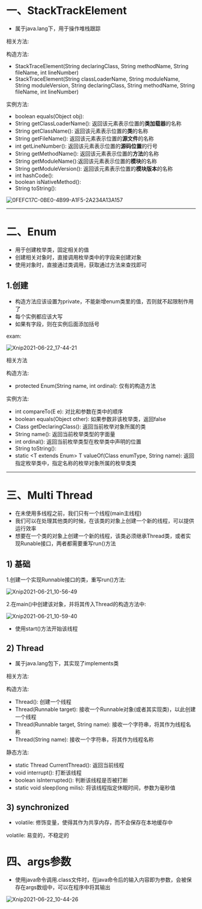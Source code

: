 # 一、StackTrackElement

- 属于java.lang下，用于操作堆栈跟踪







相关方法:



构造方法:

- StackTraceElement(String declaringClass, String methodName, String fileName, int lineNumber)	
- StackTraceElement(String classLoaderName, String moduleName, String moduleVersion, String declaringClass, String methodName, String fileName, int lineNumber)



实例方法:

- boolean equals(Object obj): 
- String getClassLoaderName(): 返回该元素表示位置的**类加载器**的名称
- String getClassName(): 返回该元素表示位置的**类**的名称
- String getFileName(): 返回该元素表示位置的**源文件**的名称
- int getLineNumber(): 返回该元素表示位置的**源码位置**的行号
- String getMethodName(): 返回该元素表示位置的**方法**的名称
- String getModuleName():返回该元素表示位置的**模块**的名称
- String getModuleVersion(): 返回该元素表示位置的**模块版本**的名称
- int hashCode():
- boolean isNativeMethod():
- String toString():

![0FEFC17C-0BE0-4B99-A1F5-2A234A13A157](images/0FEFC17C-0BE0-4B99-A1F5-2A234A13A157.png)

****













# 二、Enum

- 用于创建枚举类，固定相关的值
- 创建相关对象时，直接调用枚举类中的字段来创建对象
- 使用对象时，直接通过类调用，获取通过方法来查找即可





## 1.创建

-  构造方法应该设置为private，不能新增enum类里的值，否则就不起限制作用了
- 每个实例都应该大写
- 如果有字段，则在实例后面添加括号



exam:

![Xnip2021-06-22_17-44-21](images/Xnip2021-06-22_17-44-21.jpg)





相关方法



构造方法: 

- protected Enum(String name, int ordinal): 仅有的构造方法





实例方法:

- int compareTo(E e): 对比和参数在类中的顺序
- boolean equals(Object other): 如果参数非该枚举类，返回false
- Class<E> getDeclaringClass(): 返回当前枚举对象所属的类
- String name(): 返回当前枚举类型的字面量
- int ordinal(): 返回当前枚举类型在枚举类中声明的位置
- String toString():
- static <T extends Enum<T>> T valueOf(Class<T> enumType, String name): 返回指定枚举类中，指定名称的枚举对象所属的枚举类类



****

















# 三、Multi Thread

- 在未使用多线程之前，我们只有一个线程(main主线程)
- 我们可以在处理其他类的时候，在该类的对象上创建一个新的线程，可以提供运行效率
- 想要在一个类的对象上创建一个新的线程，该类必须继承Thread类，或者实现Runable接口，两者都需要重写run()方法











## 1) 基础

1.创建一个实现Runnable接口的类，重写run()方法:

![Xnip2021-06-21_10-56-49](images/Xnip2021-06-21_10-56-49.jpg)











2.在main()中创建该对象，并将其传入Thread的构造方法中:

![Xnip2021-06-21_10-59-40](images/Xnip2021-06-21_10-59-40.jpg)

- 使用start()方法开始该线程
















## 2) Thread

- 属于java.lang包下，其实现了implements类







相关方法:



构造方法:

- Thread(): 创建一个线程
- Thread(Runnable target): 接收一个Runnable对象(或者其实现类)，以此创建一个线程
- Thread(Runnable target, String name): 接收一个字符串，将其作为线程名称
- Thread(String name): 接收一个字符串，将其作为线程名称





静态方法:

- static Thread CurrentThread(): 返回当前线程
- void interrupt(): 打断该线程
- boolean isInterrupted(): 判断该线程是否被打断
- static void sleep(long milis): 将该线程指定休眠时间，参数为毫秒值













## 3) synchronized

- volatile: 修饰变量，使得其作为共享内存，而不会保存在本地缓存中

volatile: 易变的，不稳定的













# 四、args参数

- 使用java命令调用.class文件时，在java命令后的输入内容即为参数，会被保存在args数组中，可以在程序中将其输出



![Xnip2021-06-22_10-44-26](images/Xnip2021-06-22_10-44-26.jpg)













